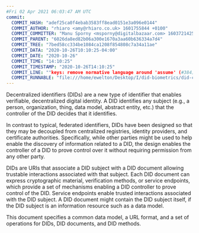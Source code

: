 ```yaml
---
#Fri 02 Apr 2021 06:03:47 AM UTC
commit:
  COMMIT_HASH: "adef25ca0f4ebab3583ff8ead0151e3a096e0144"
  COMMIT_AUTHOR: "rhiaro <amy@rhiaro.co.uk> 1601755844 +0100"
  COMMIT_COMMITTER: "Manu Sporny <msporny@digitalbazaar.com> 1603721425 -0400"
  COMMIT_PARENT: "6026da8ed82b06a300e1670a3aa60b636334a7d4"
  COMMIT_TREE: "7bed58cc334be1084ca1208f854808c7a34a11ae"
  COMMIT_DATA: "2020-10-26T10:10:25-04:00"
  COMMIT_DATE: "2020-10-26"
  COMMIT_TIME: "14:10:25"
  COMMIT_TIMESTAMP: "2020-10-26T14:10:25"
  COMMIT_LINE: ""keys: remove normative language around 'assume' (#384)"
  COMMIT_RUNNABLE: "file:///home/ewelton/Desktop/I/did-biometrics/did-core-dataset/analysis/gitinfo/adef25ca0f4ebab3583ff8ead0151e3a096e0144/snapshot/index.html"
---
```


<section id="abstract">
<p>
<a>Decentralized identifiers</a> (DIDs) are a new type of identifier that
enables verifiable, decentralized digital identity. A <a>DID</a> identifies any
subject (e.g., a person, organization, thing, data model, abstract entity, etc.)
that the controller of the <a>DID</a> decides that it identifies.

In contrast to typical, federated identifiers, DIDs have been designed
so that they may be decoupled from centralized registries, identity providers,
and certificate authorities. Specifically, while other parties might be used
to help enable the discovery of information related to a <a>DID</a>,
the design enables the controller of a <a>DID</a> to prove control over it
without requiring permission from any other party.

<a>DID</a>s are URIs that associate a <a>DID subject</a> with a <a>DID
document</a> allowing trustable interactions associated with that subject.
Each <a>DID document</a> can express cryptographic material, verification
methods, or <a>service endpoints</a>, which provide a set of mechanisms
enabling a <a>DID controller</a> to prove control of the <a>DID</a>.
<a>Service endpoints</a> enable trusted interactions associated with the
<a>DID subject</a>. A <a>DID document</a> might contain the <a>DID subject</a>
itself, if the <a>DID subject</a> is an information resource such as a data model.
    </p>
<p>
This document specifies a common data model, a URL format, and a set of
operations for <a>DIDs</a>, <a>DID documents</a>, and <a>DID methods</a>.
    </p>
</section>
